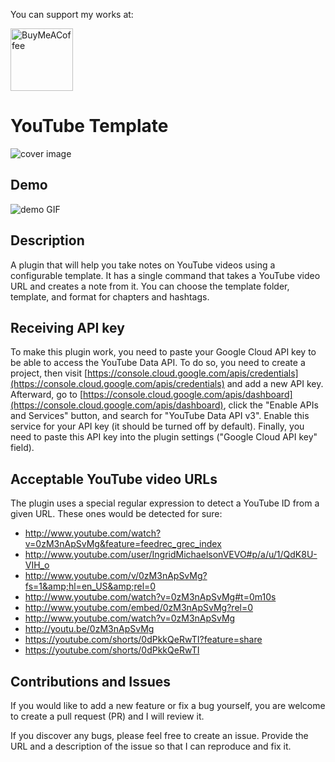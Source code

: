 <p>You can support my works at:</p>

[<img src="https://cdn.buymeacoffee.com/buttons/v2/default-violet.png" alt="BuyMeACoffee" width="100">](https://www.buymeacoffee.com/sundevistax)

# YouTube Template

![cover image](https://github.com/sundevista/youtube-template/blob/master/assets/image_demo.png?raw=true)

## Demo

![demo GIF](https://github.com/sundevista/youtube-template/blob/master/assets/demo.gif?raw=true)

## Description

A plugin that will help you take notes on YouTube videos using a configurable template. It has a single command that takes a YouTube video URL and
creates a note from it. You can choose the template folder, template, and format for chapters and hashtags.

## Receiving API key

To make this plugin work, you need to paste your Google Cloud API key to be able to access the YouTube Data API. To do so, you need to create a
project, then visit [https://console.cloud.google.com/apis/credentials](https://console.cloud.google.com/apis/credentials) and add a new API key.
Afterward, go to [https://console.cloud.google.com/apis/dashboard](https://console.cloud.google.com/apis/dashboard), click the "Enable APIs and
Services" button, and search for "YouTube Data API v3". Enable this service for your API key (it should be turned off by default). Finally,
you need to paste this API key into the plugin settings ("Google Cloud API key" field).

## Acceptable YouTube video URLs

The plugin uses a special regular expression to detect a YouTube ID from a given URL. These ones would be detected for sure:

-   http://www.youtube.com/watch?v=0zM3nApSvMg&feature=feedrec_grec_index
-   http://www.youtube.com/user/IngridMichaelsonVEVO#p/a/u/1/QdK8U-VIH_o
-   http://www.youtube.com/v/0zM3nApSvMg?fs=1&amp;hl=en_US&amp;rel=0
-   http://www.youtube.com/watch?v=0zM3nApSvMg#t=0m10s
-   http://www.youtube.com/embed/0zM3nApSvMg?rel=0
-   http://www.youtube.com/watch?v=0zM3nApSvMg
-   http://youtu.be/0zM3nApSvMg
-   https://youtube.com/shorts/0dPkkQeRwTI?feature=share
-   https://youtube.com/shorts/0dPkkQeRwTI

## Contributions and Issues

If you would like to add a new feature or fix a bug yourself, you are welcome to create a pull request (PR) and I will review it.

If you discover any bugs, please feel free to create an issue. Provide the URL and a description of the issue so that I can reproduce and fix it.
